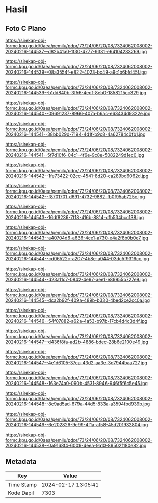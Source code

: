 # Hasil

## Foto C Plano

https://sirekap-obj-formc.kpu.go.id/0aea/pemilu/pdpr/73/24/06/20/08/7324062008002-20240216-144537--d82b41a0-1f30-4777-9331-e64104233269.jpg

https://sirekap-obj-formc.kpu.go.id/0aea/pemilu/pdpr/73/24/06/20/08/7324062008002-20240216-144539--08a3554f-e822-4023-bc49-a9c1b6bfd45f.jpg

https://sirekap-obj-formc.kpu.go.id/0aea/pemilu/pdpr/73/24/06/20/08/7324062008002-20240216-144539--b1dd840b-3f56-4edf-8eb0-1858215cc329.jpg

https://sirekap-obj-formc.kpu.go.id/0aea/pemilu/pdpr/73/24/06/20/08/7324062008002-20240216-144540--09691237-8966-407a-b6ac-e63434d9322e.jpg

https://sirekap-obj-formc.kpu.go.id/0aea/pemilu/pdpr/73/24/06/20/08/7324062008002-20240216-144541--38bb029d-7194-4d1f-b9c8-4a62784c0fb1.jpg

https://sirekap-obj-formc.kpu.go.id/0aea/pemilu/pdpr/73/24/06/20/08/7324062008002-20240216-144541--5f7d10f6-04c1-4f6e-9c8e-5082249d1ec0.jpg

https://sirekap-obj-formc.kpu.go.id/0aea/pemilu/pdpr/73/24/06/20/08/7324062008002-20240216-144542--1fe73422-02cc-4541-8d20-ca289bd6062d.jpg

https://sirekap-obj-formc.kpu.go.id/0aea/pemilu/pdpr/73/24/06/20/08/7324062008002-20240216-144542--f8701701-d691-4732-9882-fb0f95ab725c.jpg

https://sirekap-obj-formc.kpu.go.id/0aea/pemilu/pdpr/73/24/06/20/08/7324062008002-20240216-144543--16df8236-7f18-416b-8814-dfb534bcc138.jpg

https://sirekap-obj-formc.kpu.go.id/0aea/pemilu/pdpr/73/24/06/20/08/7324062008002-20240216-144543--a40704d6-a636-4ce1-a730-e4a2f8b0b0e7.jpg

https://sirekap-obj-formc.kpu.go.id/0aea/pemilu/pdpr/73/24/06/20/08/7324062008002-20240216-144544--cd06522c-a207-4b8e-a044-03dc5f9316cc.jpg

https://sirekap-obj-formc.kpu.go.id/0aea/pemilu/pdpr/73/24/06/20/08/7324062008002-20240216-144544--d23a11c7-0842-4e97-aee1-e89955b727e9.jpg

https://sirekap-obj-formc.kpu.go.id/0aea/pemilu/pdpr/73/24/06/20/08/7324062008002-20240216-144545--dca2b92f-409a-489b-b330-4bed2ce2cc0a.jpg

https://sirekap-obj-formc.kpu.go.id/0aea/pemilu/pdpr/73/24/06/20/08/7324062008002-20240216-144546--54f07882-a62a-4a53-b97b-17cb4d4c3d4f.jpg

https://sirekap-obj-formc.kpu.go.id/0aea/pemilu/pdpr/73/24/06/20/08/7324062008002-20240216-144547--d436f8fa-ad2b-4886-bdec-28b6e2100e49.jpg

https://sirekap-obj-formc.kpu.go.id/0aea/pemilu/pdpr/73/24/06/20/08/7324062008002-20240216-144547--4e1d6105-37ca-43d2-aa3e-3d7944baa727.jpg

https://sirekap-obj-formc.kpu.go.id/0aea/pemilu/pdpr/73/24/06/20/08/7324062008002-20240216-144548--163e74a0-090b-4531-8946-946f5f6c5e45.jpg

https://sirekap-obj-formc.kpu.go.id/0aea/pemilu/pdpr/73/24/06/20/08/7324062008002-20240216-144548--8c9ad5ad-679a-44d5-833a-a3594fbd939b.jpg

https://sirekap-obj-formc.kpu.go.id/0aea/pemilu/pdpr/73/24/06/20/08/7324062008002-20240216-144549--6e202826-9e99-4f1a-af58-45d201932804.jpg

https://sirekap-obj-formc.kpu.go.id/0aea/pemilu/pdpr/73/24/06/20/08/7324062008002-20240216-144538--0a9168f4-6009-4eea-9a10-89502f180e82.jpg


## Metadata

| Key        | Value               |
| ---------- | ------------------- |
| Time Stamp | 2024-02-17 13:05:41 |
| Kode Dapil | 7303                |



